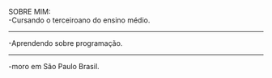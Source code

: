 SOBRE MIM:
<br>
-Cursando o terceiroano do ensino médio.
<hr>
-Aprendendo sobre programação.
<hr>
-moro em São Paulo Brasil.
